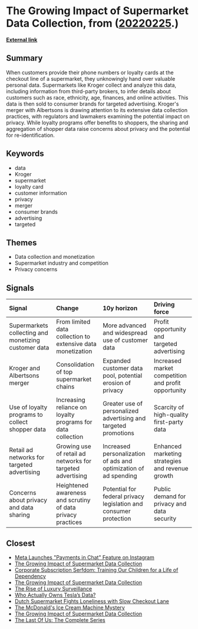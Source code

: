 # __The Growing Impact of Supermarket Data Collection__, from ([20220225](https://kghosh.substack.com/p/20220225).)

__[External link](https://themarkup.org/privacy/2023/02/16/forget-milk-and-eggs-supermarkets-are-having-a-fire-sale-on-data-about-you?mc_cid=5a2bb2ac96&mc_eid=a2c3c6d032&utm_source=substack&utm_medium=email)__



## Summary

When customers provide their phone numbers or loyalty cards at the checkout line of a supermarket, they unknowingly hand over valuable personal data. Supermarkets like Kroger collect and analyze this data, including information from third-party brokers, to infer details about customers such as race, ethnicity, age, finances, and online activities. This data is then sold to consumer brands for targeted advertising. Kroger's merger with Albertsons is drawing attention to its extensive data collection practices, with regulators and lawmakers examining the potential impact on privacy. While loyalty programs offer benefits to shoppers, the sharing and aggregation of shopper data raise concerns about privacy and the potential for re-identification.

## Keywords

* data
* Kroger
* supermarket
* loyalty card
* customer information
* privacy
* merger
* consumer brands
* advertising
* targeted

## Themes

* Data collection and monetization
* Supermarket industry and competition
* Privacy concerns

## Signals

| Signal                                               | Change                                                      | 10y horizon                                                       | Driving force                                       |
|:-----------------------------------------------------|:------------------------------------------------------------|:------------------------------------------------------------------|:----------------------------------------------------|
| Supermarkets collecting and monetizing customer data | From limited data collection to extensive data monetization | More advanced and widespread use of customer data                 | Profit opportunity and targeted advertising         |
| Kroger and Albertsons merger                         | Consolidation of top supermarket chains                     | Expanded customer data pool, potential erosion of privacy         | Increased market competition and profit opportunity |
| Use of loyalty programs to collect shopper data      | Increasing reliance on loyalty programs for data collection | Greater use of personalized advertising and targeted promotions   | Scarcity of high-quality first-party data           |
| Retail ad networks for targeted advertising          | Growing use of retail ad networks for targeted advertising  | Increased personalization of ads and optimization of ad spending  | Enhanced marketing strategies and revenue growth    |
| Concerns about privacy and data sharing              | Heightened awareness and scrutiny of data privacy practices | Potential for federal privacy legislation and consumer protection | Public demand for privacy and data security         |

## Closest

* [Meta Launches "Payments in Chat" Feature on Instagram](fd5ff8626bba470fb179c76d3153d165)
* [The Growing Impact of Supermarket Data Collection](90bdc5da81c6c094a1ac7a794d8a2d1d)
* [Corporate Subscription Serfdom: Training Our Children for a Life of Dependency](6bccf38c9e97c992a3f5861fc6297380)
* [The Growing Impact of Supermarket Data Collection](90bdc5da81c6c094a1ac7a794d8a2d1d)
* [The Rise of Luxury Surveillance](382ab5700ea4e7c189a438c6e024ef18)
* [Who Actually Owns Tesla’s Data?](aa8144a7a9cdc5baa399df0daa112f75)
* [Dutch Supermarket Fights Loneliness with Slow Checkout Lane](f96c785471cb0d424e7238d6b7c544e5)
* [The McDonald's Ice Cream Machine Mystery](f172e76b58b2e57af99257f3a45fe021)
* [The Growing Impact of Supermarket Data Collection](90bdc5da81c6c094a1ac7a794d8a2d1d)
* [The Last Of Us: The Complete Series](2dd129dce50514dd9ed55dabbb032bf9)